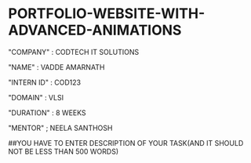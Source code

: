 # PORTFOLIO-WEBSITE-WITH-ADVANCED-ANIMATIONS

"COMPANY" : CODTECH IT SOLUTIONS

"NAME" : VADDE AMARNATH

"INTERN ID" : COD123

"DOMAIN" : VLSI

"DURATION" : 8 WEEKS

"MENTOR" ; NEELA SANTHOSH

##YOU HAVE TO ENTER DESCRIPTION OF YOUR TASK(AND IT SHOULD NOT BE LESS THAN 500 WORDS)

